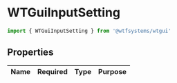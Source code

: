 # WTGuiInputSetting

```ts
import { WTGuiInputSetting } from '@wtfsystems/wtgui'
```

## Properties

| Name   | Required           | Type     | Purpose                      |
|--------|:------------------:|----------|------------------------------|
